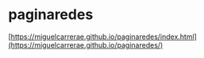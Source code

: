 # paginaredes
[https://miguelcarrerae.github.io/paginaredes/index.html](https://miguelcarrerae.github.io/paginaredes/)
